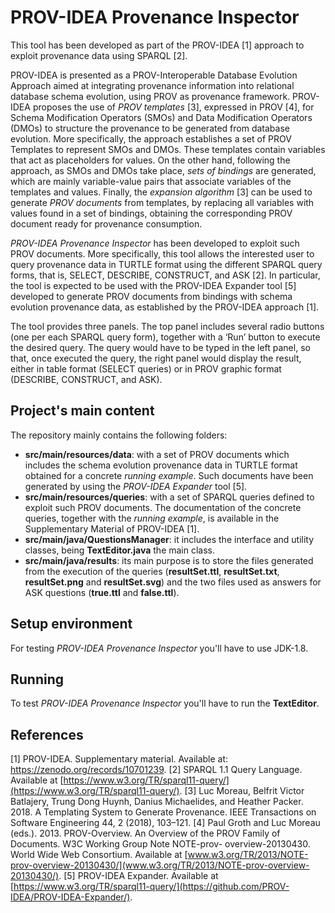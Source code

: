 # PROV-IDEA Provenance Inspector

This tool has been developed as part of the PROV-IDEA [1] approach to exploit provenance data using SPARQL [2]. 

PROV-IDEA is presented as a PROV-Interoperable Database Evolution Approach aimed at integrating provenance information into relational database schema evolution, using PROV as provenance framework. PROV-IDEA proposes the use of *PROV templates* [3], expressed in PROV [4], for Schema Modification Operators (SMOs) and Data Modification Operators (DMOs) to structure the 
provenance to be generated from database evolution. More specifically, the approach establishes a set of PROV Templates to represent SMOs and DMOs. These templates contain
variables that act as placeholders for values. On the other hand, following the approach, as SMOs and DMOs take place, *sets of bindings* are generated, which are mainly 
variable-value pairs that associate variables of the templates and values. Finally, the *expansion algorithm* [3] can be used to generate *PROV documents* from templates, 
by replacing all variables with values found in a set of bindings, obtaining the corresponding PROV document ready for provenance consumption.

*PROV-IDEA Provenance Inspector* has been developed to exploit such PROV documents. More specifically, this tool allows the interested user to query provenance data in TURTLE format
using the different SPARQL query forms, that is, SELECT, DESCRIBE, CONSTRUCT, and ASK [2]. In particular, the tool is expected to be used with the PROV-IDEA Expander tool [5] developed 
to generate PROV documents from bindings with schema evolution provenance data, as established by the PROV-IDEA approach [1]. 

The tool provides three panels. The top panel includes several radio buttons (one per each SPARQL query form), together with a ‘Run’ button to execute the desired query.
The query would have to be typed in the left panel, so that, once executed the query, the right panel would display the result, either in table format (SELECT queries) or in PROV graphic format (DESCRIBE, CONSTRUCT, and ASK).

## Project's main content

The repository mainly contains the following folders: 
- **src/main/resources/data**: with a set of PROV documents which includes the schema evolution provenance data in TURTLE format obtained for a concrete *running example*. Such documents have been generated by using the *PROV-IDEA Expander* tool [5].
- **src/main/resources/queries**: with a set of SPARQL queries defined to exploit such PROV documents. The documentation of the concrete queries, together with the *running example*, is available in the Supplementary Material of PROV-IDEA [1].
- **src/main/java/QuestionsManager**: it includes the interface and utility classes, being  **TextEditor.java** the main class.
- **src/main/java/results**: its main purpose is to store the files generated from the execution of the queries (**resultSet.ttl**, **resultSet.txt**, **resultSet.png** and **resultSet.svg**) and the two files used as answers for ASK questions (**true.ttl** and **false.ttl**).

## Setup environment

For testing *PROV-IDEA Provenance Inspector* you'll have to use JDK-1.8.
      
## Running

To test *PROV-IDEA Provenance Inspector* you'll have to run the **TextEditor**.

## References

[1] PROV-IDEA. Supplementary material. Available at: https://zenodo.org/records/10701239.
[2] SPARQL 1.1 Query Language. Available at [https://www.w3.org/TR/sparql11-query/](https://www.w3.org/TR/sparql11-query/).
[3] Luc Moreau, Belfrit Victor Batlajery, Trung Dong Huynh, Danius Michaelides, and Heather Packer. 2018. A Templating System to Generate
Provenance. IEEE Transactions on Software Engineering 44, 2 (2018), 103–121.
[4] Paul Groth and Luc Moreau (eds.). 2013. PROV-Overview. An Overview of the PROV Family of Documents. W3C Working Group Note NOTE-prov-
overview-20130430. World Wide Web Consortium. Available at [www.w3.org/TR/2013/NOTE-prov-overview-20130430/](www.w3.org/TR/2013/NOTE-prov-overview-20130430/).
[5] PROV-IDEA Expander. Available at [https://www.w3.org/TR/sparql11-query/](https://github.com/PROV-IDEA/PROV-IDEA-Expander/).


